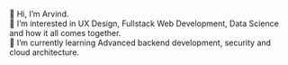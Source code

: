 👋 Hi, I’m Arvind. <br/>
👀 I’m interested in UX Design, Fullstack Web Development, Data Science and how it all comes together.<br/>
🌱 I’m currently learning Advanced backend development, security and cloud architecture.<br/>

 <!--- - 💞️ I’m looking to collaborate on ...
- 📫 How to reach me ... --->

<!---
imarvinds/imarvinds is a ✨ special ✨ repository because its `README.md` (this file) appears on your GitHub profile.
You can click the Preview link to take a look at your changes.
--->
